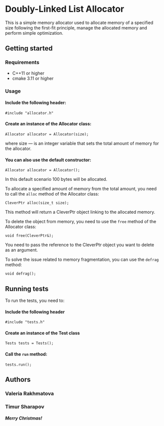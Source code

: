 # Doubly-Linked List Allocator

This is a simple memory allocator used to allocate memory of a specified size following the first-fit principle, manage the allocated memory and perform simple optimization. 

## Getting started

### Requirements

* С++11 or higher
* cmake 3.11 or higher

### Usage

#### Include the following header:
```
#include "allocator.h"
```
#### Create an instance of the Allocator class:
```
Allocator allocator = Allocator(size);
```
where size — is an integer variable that sets the total amount of memory for the allocator.  

#### You can also use the default constructor:
```
Allocator allocator = Allocator();
```
In this default scenario 100 bytes will be allocated.

To allocate a specified amount of memory from the total amount, you need to call the `alloc` method of the Allocator class:
```
CleverPtr alloc(size_t size);
```
This method will return a CleverPtr object linking to the allocated memory. 

To delete the object from memory, you need to use the `free` method of the Allocator class:

```
void free(CleverPtr&);
```
You need to pass the reference to the CleverPtr object you want to delete as an argument.

To solve the issue related to memory fragmentation, you can use the `defrag` method:

```
void defrag();
```

## Running tests

To run the tests, you need to:

#### Include the following header

``` 
#include "tests.h" 
```
#### Create an instance of the Test class

```
Tests tests = Tests();
```
#### Call the `run` method:

```
tests.run();
```

## Authors
### Valeria Rakhmatova
### Timur Sharapov
##### Merry Christmas!